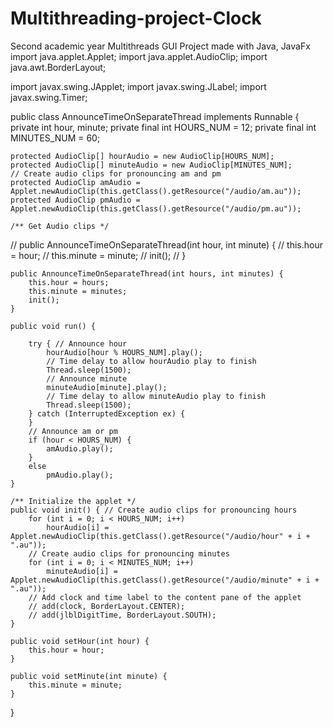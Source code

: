 # Multithreading-project-Clock
Second academic year Multithreads  GUI Project made with Java, JavaFx
import java.applet.Applet;
import java.applet.AudioClip;
import java.awt.BorderLayout;

import javax.swing.JApplet;
import javax.swing.JLabel;
import javax.swing.Timer;

public class AnnounceTimeOnSeparateThread implements Runnable {
	private int hour, minute;
	private final int HOURS_NUM = 12;
	private final int MINUTES_NUM = 60;

	protected AudioClip[] hourAudio = new AudioClip[HOURS_NUM];
	protected AudioClip[] minuteAudio = new AudioClip[MINUTES_NUM];
	// Create audio clips for pronouncing am and pm
	protected AudioClip amAudio = Applet.newAudioClip(this.getClass().getResource("/audio/am.au"));
	protected AudioClip pmAudio = Applet.newAudioClip(this.getClass().getResource("/audio/pm.au"));

	/** Get Audio clips */

//	public AnnounceTimeOnSeparateThread(int hour, int minute) {
//		this.hour = hour;
//		this.minute = minute;
//		init();
//	}

	public AnnounceTimeOnSeparateThread(int hours, int minutes) {
		this.hour = hours;
		this.minute = minutes;
		init();
	}

	public void run() {

		try { // Announce hour
			hourAudio[hour % HOURS_NUM].play();
			// Time delay to allow hourAudio play to finish
			Thread.sleep(1500);
			// Announce minute
			minuteAudio[minute].play();			
			// Time delay to allow minuteAudio play to finish
			Thread.sleep(1500);
		} catch (InterruptedException ex) {
		}
		// Announce am or pm
		if (hour < HOURS_NUM) {
			amAudio.play();
		}
		else
			pmAudio.play();
	}

	/** Initialize the applet */
	public void init() { // Create audio clips for pronouncing hours
		for (int i = 0; i < HOURS_NUM; i++)
			hourAudio[i] = Applet.newAudioClip(this.getClass().getResource("/audio/hour" + i + ".au"));
		// Create audio clips for pronouncing minutes
		for (int i = 0; i < MINUTES_NUM; i++)
			minuteAudio[i] = Applet.newAudioClip(this.getClass().getResource("/audio/minute" + i + ".au"));
		// Add clock and time label to the content pane of the applet
		// add(clock, BorderLayout.CENTER);
		// add(jlblDigitTime, BorderLayout.SOUTH);
	}

	public void setHour(int hour) {
		this.hour = hour;
	}

	public void setMinute(int minute) {
		this.minute = minute;
	}
	
	

}

